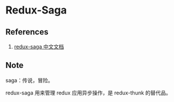 # Redux-Saga

## References

1. [redux-saga 中文文档](http://leonshi.com/redux-saga-in-chinese/)

## Note

saga：传说，冒险。

redux-saga 用来管理 redux 应用异步操作，是 redux-thunk 的替代品。
